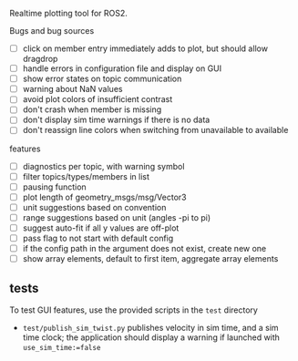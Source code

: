 Realtime plotting tool for ROS2.

Bugs and bug sources

* [ ] click on member entry immediately adds to plot, but should allow dragdrop
* [ ] handle errors in configuration file and display on GUI
* [ ] show error states on topic communication
* [ ] warning about NaN values
* [ ] avoid plot colors of insufficient contrast
* [ ] don't crash when member is missing
* [ ] don't display sim time warnings if there is no data
* [ ] don't reassign line colors when switching from unavailable to available

features

* [ ] diagnostics per topic, with warning symbol
* [ ] filter topics/types/members in list
* [ ] pausing function
* [ ] plot length of geometry_msgs/msg/Vector3
* [ ] unit suggestions based on convention
* [ ] range suggestions based on unit (angles -pi to pi)
* [ ] suggest auto-fit if all y values are off-plot
* [ ] pass flag to not start with default config
* [ ] if the config path in the argument does not exist, create new one
* [ ] show array elements, default to first item, aggregate array elements

## tests

To test GUI features, use the provided scripts in the `test` directory

* `test/publish_sim_twist.py` publishes velocity in sim time, and a sim time clock; the application should display a warning if launched with `use_sim_time:=false`
